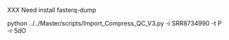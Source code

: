 

XXX Need install fasterq-dump

python ../../Master/scripts/Import_Compress_QC_V3.py -i SRR8734990 -t P -r 5dO